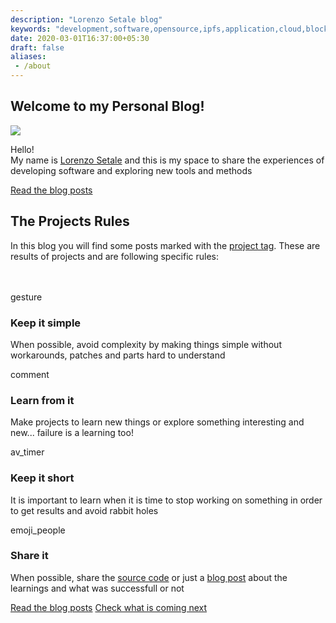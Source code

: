 ```yaml
---
description: "Lorenzo Setale blog"
keywords: "development,software,opensource,ipfs,application,cloud,blockchain,go,devops"
date: 2020-03-01T16:37:00+05:30
draft: false
aliases:
 - /about
---
```




<div class="homepage">
    <section id="about">
        <div class="mui--text-center mui-container set-width">
            <h1>Welcome to my Personal Blog!</h1>
            <div class="mui-row">
                <div class="mui-col-xs-12 mui-col-sm-12 mui-col-md-2 mui-col-md-offset-3 mui--text-center">
                    <a href="https://setale.me/">
                        <img id="about_author_avatar" src="https://setale.me/avatar.jpg">
                    </a>
                </div>
                <div class="mui-col-xs-12 mui-col-sm-12 mui-col-md-5 mui--text-left">
                    <p>
                        Hello! <br/>
                        My name is <a href="https://setale.me/">Lorenzo Setale</a> 
                        and this is my space to share the experiences of 
                        developing software and exploring new tools and methods
                    </p>
                    <a class="mui-btn mui-btn--primary" href="/posts/">Read the blog posts</a>
                </div>
            </div>
        </div>
    </section>
    <section id="goals">
        <div class="mui--text-center mui-container set-width">
            <h1>The Projects Rules</h1>
            <p class="mui--text-center">
                In this blog you will find some posts marked with the 
                <a href="/tags/project/">project tag</a>. These are results of 
                projects and are following specific rules:<br/>
                <br/>
                <br/>
            </p>
            <div class="mui-row">
                <div class="mui-col-xs-12 mui-col-sm-6 mui-col-md-3">
                    <span class="material-icons">gesture</span>
                    <h3>Keep it simple</h3>
                    <p>
                        When possible, avoid complexity by making things simple 
                        without workarounds, patches and parts hard to understand
                    </p>
                </div>
                <div class="mui-col-xs-12 mui-col-sm-6 mui-col-md-3">
                    <span class="material-icons">comment</span>
                    <h3>Learn from it</h3>
                    <p>
                    Make projects to learn new things or explore something 
                    interesting and new... failure is a learning too!
                    </p>
                </div>
                <div class="mui-col-xs-12 mui-col-sm-6 mui-col-md-3">
                    <span class="material-icons">av_timer</span>
                    <h3>Keep it short</h3>
                    <p>
                        It is important to learn when it is time to stop working 
                        on something in order to get results and avoid rabbit holes
                    </p>
                </div>
                <div class="mui-col-xs-12 mui-col-sm-6 mui-col-md-3">
                    <span class="material-icons">emoji_people</span>
                    <h3>Share it</h3>
                    <p>
                        When possible, share the 
                        <a href="https://gitlab.com/koalalorenzo/">source code</a> 
                        or just a <a href="/tags/project/">blog post</a> 
                        about the learnings and what was successfull or not
                    </p>
                </div>
            </div>
        </div>
    </section>
    <section>
        <div class="mui--text-center mui-container set-width">
            <a class="mui-btn mui-btn--primary" href="/posts/">Read the blog posts</a>
            <a class="mui-btn mui-btn--primary" href="https://gitlab.com/koalalorenzo/blog/-/boards">
              Check what is coming next
            </a>
        </div>
    </section>
</div>
